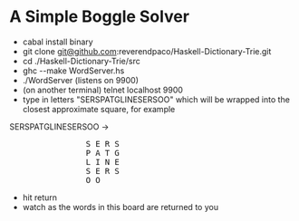 # A Simple Boggle Solver

* cabal install binary
* git clone git@github.com:reverendpaco/Haskell-Dictionary-Trie.git
* cd ./Haskell-Dictionary-Trie/src
* ghc --make WordServer.hs
* ./WordServer  (listens on 9900)
* (on another terminal)  telnet localhost 9900
* type in letters "SERSPATGLINESERSOO" which will be wrapped into the closest approximate square, for example

SERSPATGLINESERSOO ->		

<pre>
                S E R S
                P A T G
                L I N E
                S E R S
                O O
</pre>

* hit return
* watch as the words in this board are returned to you
